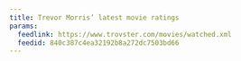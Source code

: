 ```yaml
---
title: Trevor Morris’ latest movie ratings
params:
  feedlink: https://www.trovster.com/movies/watched.xml
  feedid: 840c387c4ea32192b8a272dc7503bd66
---
```


